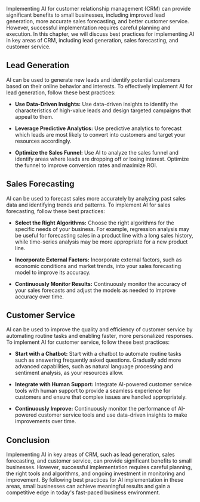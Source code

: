 

Implementing AI for customer relationship management (CRM) can provide significant benefits to small businesses, including improved lead generation, more accurate sales forecasting, and better customer service. However, successful implementation requires careful planning and execution. In this chapter, we will discuss best practices for implementing AI in key areas of CRM, including lead generation, sales forecasting, and customer service.

Lead Generation
---------------

AI can be used to generate new leads and identify potential customers based on their online behavior and interests. To effectively implement AI for lead generation, follow these best practices:

* **Use Data-Driven Insights:** Use data-driven insights to identify the characteristics of high-value leads and design targeted campaigns that appeal to them.

* **Leverage Predictive Analytics:** Use predictive analytics to forecast which leads are most likely to convert into customers and target your resources accordingly.

* **Optimize the Sales Funnel:** Use AI to analyze the sales funnel and identify areas where leads are dropping off or losing interest. Optimize the funnel to improve conversion rates and maximize ROI.

Sales Forecasting
-----------------

AI can be used to forecast sales more accurately by analyzing past sales data and identifying trends and patterns. To implement AI for sales forecasting, follow these best practices:

* **Select the Right Algorithms:** Choose the right algorithms for the specific needs of your business. For example, regression analysis may be useful for forecasting sales in a product line with a long sales history, while time-series analysis may be more appropriate for a new product line.

* **Incorporate External Factors:** Incorporate external factors, such as economic conditions and market trends, into your sales forecasting model to improve its accuracy.

* **Continuously Monitor Results:** Continuously monitor the accuracy of your sales forecasts and adjust the models as needed to improve accuracy over time.

Customer Service
----------------

AI can be used to improve the quality and efficiency of customer service by automating routine tasks and enabling faster, more personalized responses. To implement AI for customer service, follow these best practices:

* **Start with a Chatbot:** Start with a chatbot to automate routine tasks such as answering frequently asked questions. Gradually add more advanced capabilities, such as natural language processing and sentiment analysis, as your resources allow.

* **Integrate with Human Support:** Integrate AI-powered customer service tools with human support to provide a seamless experience for customers and ensure that complex issues are handled appropriately.

* **Continuously Improve:** Continuously monitor the performance of AI-powered customer service tools and use data-driven insights to make improvements over time.

Conclusion
----------

Implementing AI in key areas of CRM, such as lead generation, sales forecasting, and customer service, can provide significant benefits to small businesses. However, successful implementation requires careful planning, the right tools and algorithms, and ongoing investment in monitoring and improvement. By following best practices for AI implementation in these areas, small businesses can achieve meaningful results and gain a competitive edge in today's fast-paced business environment.
